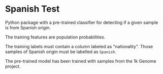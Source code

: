 # Spanish Test

Python package with a pre-trained classifier for detecting if a given sample is
from Spanish origin.

The training features are population probabilities.

The training labels must contain a column labeled as "nationality". Those
samples of Spanish origin must be labelled as ``Spanish``.

The pre-trained model has been trained with samples from the 1k Genome project.
